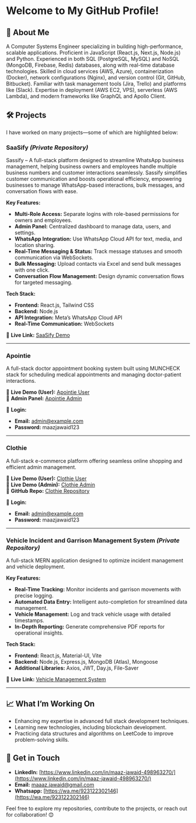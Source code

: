 # Welcome to My GitHub Profile!

## 👋 About Me
A Computer Systems Engineer specializing in building high-performance, scalable applications. Proficient in JavaScript (React.js, Next.js, Node.js) and Python. Experienced in both SQL (PostgreSQL, MySQL) and NoSQL (MongoDB, Firebase, Redis) databases, along with real-time database technologies. Skilled in cloud services (AWS, Azure), containerization (Docker), network configurations (Nginx), and version control (Git, GitHub, Bitbucket). Familiar with task management tools (Jira, Trello) and platforms like (Slack). Expertise in deployment (AWS EC2, VPS), serverless (AWS Lambda), and modern frameworks like GraphQL and Apollo Client.

## 🛠 Projects

I have worked on many projects—some of which are highlighted below:

### SaaSify *(Private Repository)*
Sassify – A full-stack platform designed to streamline WhatsApp business management, helping business owners and employees handle multiple business numbers and customer interactions seamlessly. Sassify simplifies customer communication and boosts operational efficiency, empowering businesses to manage WhatsApp-based interactions, bulk messages, and conversation flows with ease. 

**Key Features:**
- **Multi-Role Access:** Separate logins with role-based permissions for owners and employees.
- **Admin Panel:** Centralized dashboard to manage data, users, and settings.
- **WhatsApp Integration:** Use WhatsApp Cloud API for text, media, and location sharing.
- **Real-Time Messaging & Status:** Track message statuses and smooth communication via WebSockets.
- **Bulk Messaging:** Upload contacts via Excel and send bulk messages with one click.
- **Conversation Flow Management:** Design dynamic conversation flows for targeted messaging.

**Tech Stack:**
- **Frontend:** React.js, Tailwind CSS
- **Backend:** Node.js
- **API Integration:** Meta’s WhatsApp Cloud API
- **Real-Time Communication:** WebSockets

🔗 **Live Link:** [SaaSify Demo](https://saa-sify-frontend-git-main-maazjawaids-projects.vercel.app/)

---

### Apointie
A full-stack doctor appointment booking system built using MUNCHECK stack for scheduling medical appointments and managing doctor-patient interactions.

🔗 **Live Demo (User):** [Apointie User](https://private-apointee-frontend.vercel.app/)  
🔗 **Admin Panel:** [Apointie Admin](https://private-apointee-admin.vercel.app/admin-dashboard)  

💼 **Login:**  
- **Email:** admin@example.com  
- **Password:** maazjawaid123  

---

### Clothie
A full-stack e-commerce platform offering seamless online shopping and efficient admin management.

🔗 **Live Demo (User):** [Clothie User](https://private-clothie-ecommerce-platf-git-6bcae8-maazjawaids-projects.vercel.app/)  
🔗 **Live Demo (Admin):** [Clothie Admin](https://private-clothie-ecommerce-platform-admin.vercel.app/)  
🔗 **GitHub Repo:** [Clothie Repository](https://github.com/MaazJawaid/Clothie-Ecommerce-Platform)  

💼 **Login:**  
- **Email:** admin@example.com  
- **Password:** maazjawaid123  

---

### Vehicle Incident and Garrison Management System *(Private Repository)*
A full-stack MERN application designed to optimize incident management and vehicle deployment.

**Key Features:**
- **Real-Time Tracking:** Monitor incidents and garrison movements with precise logging.
- **Automated Data Entry:** Intelligent auto-completion for streamlined data management.
- **Vehicle Management:** Log and track vehicle usage with detailed timestamps.
- **In-Depth Reporting:** Generate comprehensive PDF reports for operational insights.

**Tech Stack:**
- **Frontend:** React.js, Material-UI, Vite
- **Backend:** Node.js, Express.js, MongoDB (Atlas), Mongoose
- **Additional Libraries:** Axios, JWT, Day.js, File-Saver

🔗 **Live Link:** [Vehicle Management System](https://private-management-app-pueh-frontend.vercel.app/)

---

## 📈 What I’m Working On
- Enhancing my expertise in advanced full stack development techniques.
- Learning new technologies, including blockchain development.
- Practicing data structures and algorithms on LeetCode to improve problem-solving skills.

## 💬 Get in Touch
- **LinkedIn:** [https://www.linkedin.com/in/maaz-jawaid-498963270/](https://www.linkedin.com/in/maaz-jawaid-498963270/)
- **Email:** maaaz.jawaid@gmail.com
- **Whatsapp:** [https://wa.me/923122302146](https://wa.me/923122302146)

Feel free to explore my repositories, contribute to the projects, or reach out for collaboration! 😊
